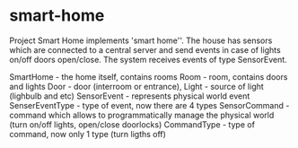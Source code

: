 # smart-home

Project Smart Home implements 'smart home''.
The house has sensors which are connected to a central server and send events in case of lights on/off doors open/close.
The system receives events of type SensorEvent.

SmartHome - the home itself, contains rooms
Room - room, contains doors and lights
Door - door (interroom or entrance),
Light - source of light (lighbulb and etc)
SensorEvent - represents physical world event
SenserEventType - type of event, now there are 4 types
SensorCommand - command which allows to programmatically manage the physical world (turn on/off lights, open/close doorlocks)
CommandType - type of command, now only 1 type (turn ligths off)